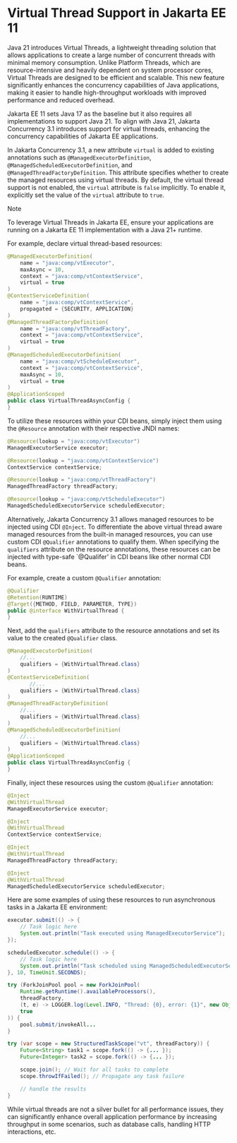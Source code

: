# Virtual Thread Support in Jakarta EE 11

Java 21 introduces Virtual Threads, a lightweight threading solution that allows applications to create a large number of concurrent threads with minimal memory consumption. Unlike Platform Threads, which are resource-intensive and heavily dependent on system processor cores, Virtual Threads are designed to be efficient and scalable. This new feature significantly enhances the concurrency capabilities of Java applications, making it easier to handle high-throughput workloads with improved performance and reduced overhead.

Jakarta EE 11 sets Java 17 as the baseline but it also requires all implementations to support Java 21. To align with Java 21, Jakarta Concurrency 3.1 introduces support for virtual threads, enhancing the concurrency capabilities of Jakarta EE applications.

In Jakarta Concurrency 3.1, a new attribute `virtual` is added to existing annotations such as `@ManagedExecutorDefinition`, `@ManagedScheduledExecutorDefinition`, and `@ManagedThreadFactoryDefinition`. This attribute specifies whether to create the managed resources using virtual threads. By default, the virtual thread support is not enabled, the `virtual` attribute is `false` implicitly. To enable it, explicitly set the value of the `virtual` attribute to `true`.

> [!NOTE]
> To leverage Virtual Threads in Jakarta EE, ensure your applications are running on a Jakarta EE 11 implementation with a Java 21+ runtime.

For example, declare virtual thread-based resources:

```java
@ManagedExecutorDefinition(
    name = "java:comp/vtExecutor",
    maxAsync = 10,
    context = "java:comp/vtContextService",
    virtual = true
)
@ContextServiceDefinition(
    name = "java:comp/vtContextService",
    propagated = {SECURITY, APPLICATION}
)
@ManagedThreadFactoryDefinition(
    name = "java:comp/vtThreadFactory",
    context = "java:comp/vtContextService",
    virtual = true
)
@ManagedScheduledExecutorDefinition(
    name = "java:comp/vtScheduleExecutor",
    context = "java:comp/vtContextService",
    maxAsync = 10,
    virtual = true
)
@ApplicationScoped
public class VirtualThreadAsyncConfig {
}
```

To utilize these resources within your CDI beans, simply inject them using the `@Resource` annotation with their respective JNDI names:

```java
@Resource(lookup = "java:comp/vtExecutor")
ManagedExecutorService executor;

@Resource(lookup = "java:comp/vtContextService")
ContextService contextService;

@Resource(lookup = "java:comp/vtThreadFactory")
ManagedThreadFactory threadFactory;

@Resource(lookup = "java:comp/vtScheduleExecutor")
ManagedScheduledExecutorService scheduledExecutor;
```

Alternatively, Jakarta Concurrency 3.1 allows managed resources to be injected using CDI `@Inject`. To differentiate the above virtual thread aware managed resources from the built-in managed resources, you can use custom CDI `@Qualifier` annotations to qualify them. When specifying the `qualifiers` attribute on the resource annotations, these resources can be injected with type-safe `@Qualifer' in CDI beans like other normal CDI beans. 

For example, create a custom `@Qualifier` annotation:

```java
@Qualifier
@Retention(RUNTIME)
@Target({METHOD, FIELD, PARAMETER, TYPE})
public @interface WithVirtualThread {
}
```

Next, add the `qualifiers` attribute to the resource annotations and set its value to the created `@Qualifier` class.

```java
@ManagedExecutorDefinition(
    //...
    qualifiers = {WithVirtualThread.class}
)
@ContextServiceDefinition(
       //...
    qualifiers = {WithVirtualThread.class}
)
@ManagedThreadFactoryDefinition(
    //...
    qualifiers = {WithVirtualThread.class}
)
@ManagedScheduledExecutorDefinition(
    //...
    qualifiers = {WithVirtualThread.class}
)
@ApplicationScoped
public class VirtualThreadAsyncConfig {
}
```

Finally, inject these resources using the custom `@Qualifier` annotation:

```java
@Inject
@WithVirtualThread
ManagedExecutorService executor;

@Inject
@WithVirtualThread
ContextService contextService;

@Inject
@WithVirtualThread
ManagedThreadFactory threadFactory;

@Inject
@WithVirtualThread
ManagedScheduledExecutorService scheduledExecutor;
```

Here are some examples of using these resources to run asynchronous tasks in a Jakarta EE environment:

```java
executor.submit(() -> {
    // Task logic here
    System.out.println("Task executed using ManagedExecutorService");
});

scheduledExecutor.schedule(() -> {
    // Task logic here
    System.out.println("Task scheduled using ManagedScheduledExecutorService");
}, 10, TimeUnit.SECONDS);

try (ForkJoinPool pool = new ForkJoinPool(
    Runtime.getRuntime().availableProcessors(),
    threadFactory,
    (t, e) -> LOGGER.log(Level.INFO, "Thread: {0}, error: {1}", new Object[]{t.getName(), e.getMessage()}),
    true
)) {
    pool.submit/invokeAll...
}

try (var scope = new StructuredTaskScope("vt", threadFactory)) {
    Future<String> task1 = scope.fork(() -> {... });
    Future<Integer> task2 = scope.fork(() -> {... });

    scope.join(); // Wait for all tasks to complete
    scope.throwIfFailed(); // Propagate any task failure

    // handle the results
}
```

While virtual threads are not a silver bullet for all performance issues, they can significantly enhance overall application performance by increasing throughput in some scenarios, such as database calls, handling HTTP interactions, etc.
